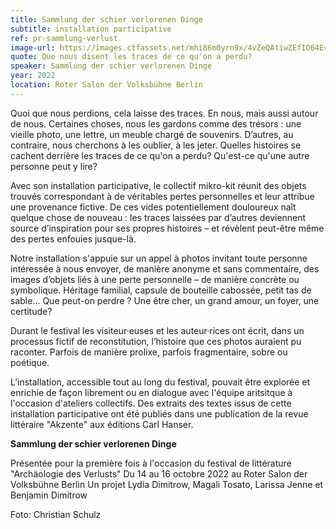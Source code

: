 ```yaml
---
title: Sammlung der schier verlorenen Dinge
subtitle: installation participative
ref: pr-sammlung-verlust
image-url: https://images.ctfassets.net/mhi86m0yrn9x/4vZeQAtiwZEfIO64Ev1tal/b12190f3e6032337c429c9904b7b4341/sammlung_verlust.jpg
quote: Que nous disent les traces de ce qu'on a perdu? 
speaker: Sammlung der schier verlorenen Dinge
year: 2022
location: Roter Salon der Volksbühne Berlin
---
```


Quoi que nous perdions, cela laisse des traces. En nous, mais aussi autour de nous. Certaines choses, nous les gardons comme des trésors : une vieille photo, une lettre, un meuble chargé de souvenirs. D’autres, au contraire, nous cherchons à les oublier, à les jeter. Quelles histoires se cachent derrière les traces de ce qu'on a perdu? Qu'est-ce qu'une autre personne peut y lire? 


Avec son installation participative, le collectif mikro-kit réunit des objets trouvés correspondant à de véritables pertes personnelles et leur attribue une provenance fictive. De ces vides potentiellement douloureux naît quelque chose de nouveau : les traces laissées par d’autres deviennent source d’inspiration pour ses propres histoires – et révèlent peut-être même des pertes enfouies jusque-là.


Notre installation s'appuie sur un appel à photos invitant toute personne intéressée à nous envoyer, de manière anonyme et sans commentaire, des images d’objets liés à une perte personnelle – de manière concrète ou symbolique. Héritage familial,  capsule de bouteille cabossée, petit tas de sable... Que peut-on perdre ? Une être cher, un grand amour, un foyer, une certitude?

Durant le festival les visiteur·euses et les auteur·rices ont écrit, dans un processus fictif de reconstitution, l’histoire que ces photos auraient pu raconter. Parfois de manière prolixe, parfois fragmentaire, sobre ou poétique. 


L’installation, accessible tout au long du festival, pouvait être explorée et enrichie de façon librement ou en dialogue avec l'équipe aritsitque à l'occasion d'ateliers collectifs. Des extraits des textes issus de cette installation participative ont été publiés dans une publication de la revue littéraire "Akzente" aux éditions Carl Hanser.


**Sammlung der schier verlorenen Dinge**

Présentée pour la première fois à l'occasion du festival de littérature "Archäologie des Verlusts"
Du 14 au  16 octobre 2022 au Roter Salon der Volksbühne Berlin
Un projet Lydia Dimitrow, Magali Tosato, Larissa Jenne et Benjamin Dimitrow


Foto: Christian Schulz

